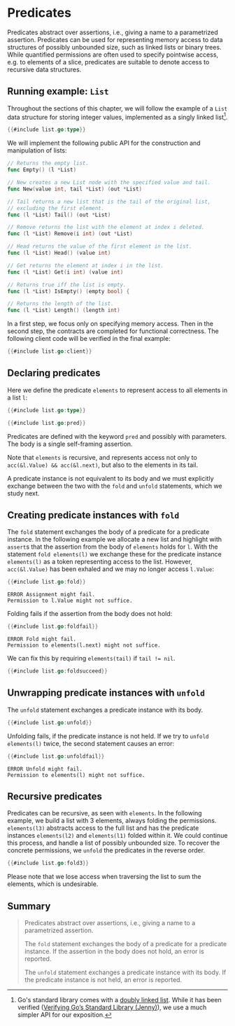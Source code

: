 # Predicates

<!-- similar to gobra tutorial -->
Predicates abstract over assertions, i.e., giving a name to a parametrized assertion.
Predicates can be used for representing memory access to data structures of possibly unbounded size, such as linked lists or binary trees.
While quantified permissions are often used to specify pointwise access, e.g. to elements of a slice, predicates are suitable to denote access to recursive data structures.

## Running example: `List`
Throughout the sections of this chapter, we will follow the example of a `List` data structure for storing integer values,
implemented as a singly linked list[^1].

``` go
{{#include list.go:type}}
```

We will implement the following public API for the construction and manipulation of lists:
``` go
// Returns the empty list.
func Empty() (l *List)

// New creates a new List node with the specified value and tail.
func New(value int, tail *List) (out *List)

// Tail returns a new list that is the tail of the original list,
// excluding the first element.
func (l *List) Tail() (out *List)

// Remove returns the list with the element at index i deleted.
func (l *List) Remove(i int) (out *List)

// Head returns the value of the first element in the list.
func (l *List) Head() (value int)

// Get returns the element at index i in the list.
func (l *List) Get(i int) (value int)

// Returns true iff the list is empty.
func (l *List) IsEmpty() (empty bool) {

// Returns the length of the list.
func (l *List) Length() (length int)
```

In a first step, we focus only on specifying memory access.
Then in the second step, the contracts are completed for functional correctness.
The following client code will be verified in the final example:
``` go
{{#include list.go:client}}
```


## Declaring predicates
Here we define the predicate `elements` to represent access to all elements in a list `l`:
``` go
{{#include list.go:type}}

{{#include list.go:pred}}
```
Predicates are defined with the keyword `pred` and possibly with parameters.
The body is a single self-framing assertion. <!-- only parameters as variables? -->

Note that `elements` is recursive, and represents access not only to `acc(&l.Value) && acc(&l.next)`, but also to the elements in its tail.

A predicate instance is not equivalent to its body
and we must explicitly exchange between the two with the `fold` and `unfold` statements, which we study next.


## Creating predicate instances with `fold`
The `fold` statement exchanges the body of a predicate for a predicate instance.
In the following example we allocate a new list and highlight with `assert`s that the assertion from the body of `elements` holds for `l`.
With the statement `fold elements(l)` we exchange these for the predicate instance `elements(l)` as a token representing access to the list.
However, `acc(&l.Value)` has been exhaled and we may no longer access `l.Value`:
``` go
{{#include list.go:fold}}
```
``` text
ERROR Assignment might fail. 
Permission to l.Value might not suffice.
```

Folding fails if the assertion from the body does not hold:
``` go
{{#include list.go:foldfail}}
```
``` text
ERROR Fold might fail. 
Permission to elements(l.next) might not suffice.
```

We can fix this by requiring `elements(tail)` if `tail != nil`.
``` go
{{#include list.go:foldsucceed}}
```

## Unwrapping predicate instances with `unfold`
The `unfold` statement exchanges a predicate instance with its body.
``` go
{{#include list.go:unfold}}
```

Unfolding fails, if the predicate instance is not held.
If we try to `unfold elements(l)` twice, the second statement causes an error:
``` go
{{#include list.go:unfoldfail}}
```
``` text
ERROR Unfold might fail. 
Permission to elements(l) might not suffice.
```

## Recursive predicates
Predicates can be recursive, as seen with `elements`.
In the following example, we build a list with 3 elements, always folding the permissions.
`elements(l3)` abstracts access to the full list and has the predicate instances `elements(l2)` and `elements(l1)` folded within it.
We could continue this process, and handle a list of possibly unbounded size.
To recover the concrete permissions, we `unfold` the predicates in the reverse order.
``` go
{{#include list.go:fold3}}
```
Please note that we lose access when traversing the list to sum the elements, which is undesirable.


## Summary
> Predicates abstract over assertions, i.e., giving a name to a parametrized assertion.
>
> The `fold` statement exchanges the body of a predicate for a predicate instance. If the assertion in the body does not hold, an error is reported.
>
> The `unfold` statement exchanges a predicate instance with its body. If the predicate instance is not held, an error is reported.


[^1]: Go's standard library comes with a [doubly linked list](https://pkg.go.dev/container/list).
While it has been verified ([Verifying Go’s Standard Library (Jenny)](https://ethz.ch/content/dam/ethz/special-interest/infk/chair-program-method/pm/documents/Education/Theses/Adrian_Jenny_PW_Report.pdf)), we use a much simpler API for our exposition.

